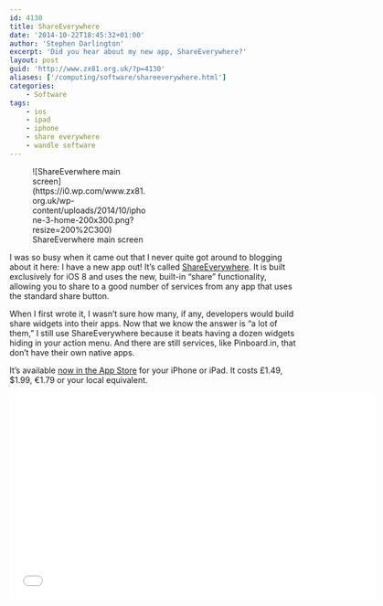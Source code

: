 ```yaml
---
id: 4130
title: ShareEverywhere
date: '2014-10-22T18:45:32+01:00'
author: 'Stephen Darlington'
excerpt: 'Did you hear about my new app, ShareEverywhere?'
layout: post
guid: 'http://www.zx81.org.uk/?p=4130'
aliases: ['/computing/software/shareeverywhere.html']
categories:
    - Software
tags:
    - ios
    - ipad
    - iphone
    - share everywhere
    - wandle software
---
```


<figure aria-describedby="caption-attachment-4131" class="wp-caption alignleft" id="attachment_4131" style="width: 200px">![ShareEverwhere main screen](https://i0.wp.com/www.zx81.org.uk/wp-content/uploads/2014/10/iphone-3-home-200x300.png?resize=200%2C300)<figcaption class="wp-caption-text" id="caption-attachment-4131">ShareEverwhere main screen</figcaption></figure>

I was so busy when it came out that I never quite got around to blogging about it here: I have a new app out! It’s called [ShareEverywhere](http://www.wandlesoftware.com/products/shareeverywhere). It is built exclusively for iOS 8 and uses the new, built-in “share” functionality, allowing you to share to a good number of services from any app that uses the standard share button.

When I first wrote it, I wasn’t sure how many, if any, developers would build share widgets into their apps. Now that we know the answer is “a lot of them,” I still use ShareEverywhere because it beats having a dozen widgets hiding in your action menu. And there are still services, like Pinboard.in, that don’t have their own native apps.

It’s available [now in the App Store](https://itunes.apple.com/us/app/shareeverywhere/id907852534?ls=1&mt=8&at=11lmMT&ct=zx81) for your iPhone or iPad. It costs £1.49, $1.99, €1.79 or your local equivalent.

<iframe allowfullscreen="allowfullscreen" frameborder="0" height="360" loading="lazy" src="//www.youtube-nocookie.com/embed/oo0n3pWoGLI?rel=0" width="640"></iframe>